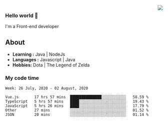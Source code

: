 <img align='right' src="https://github-readme-stats.vercel.app/api?username=jumodada&show_icons=true&theme=vue">

### Hello world 👋

I'm a Front-end developer 
    
## About
-  **Learning :** Java | NodeJs
-  **Languages :** Javascript | Java
-  **Hobbies:** Dota | The Legend of Zelda

### My code time

<!--START_SECTION:waka-->
```text
Week: 26 July, 2020 - 02 August, 2020

Vue.js       17 hrs 57 mins  ██████████████░░░░░░░░░░░   58.59 % 
TypeScript   5 hrs 57 mins   ████░░░░░░░░░░░░░░░░░░░░░   19.43 % 
JavaScript   5 hrs 26 mins   ████░░░░░░░░░░░░░░░░░░░░░   17.79 % 
Other        27 mins         ░░░░░░░░░░░░░░░░░░░░░░░░░   01.52 % 
JSON         20 mins         ░░░░░░░░░░░░░░░░░░░░░░░░░   01.14 %
```
<!--END_SECTION:waka-->

